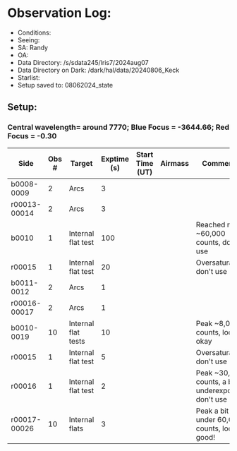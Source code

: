 # Observation Log:

* Conditions: 
* Seeing: 
* SA: Randy
* OA: 
* Data Directory: /s/sdata245/lris7/2024aug07
* Data Directory on Dark: /dark/hal/data/20240806_Keck
* Starlist: 
* Setup saved to: 08062024_state

## Setup: 

    
### Central wavelength= around 7770; Blue Focus = -3644.66; Red Focus = -0.30

| Side | Obs #     | Target    | Exptime (s) | Start Time (UT) | Airmass | Comments                                                   |
|------|-----------|-----------|-------------|-----------------|---------|------------------------------------------------------------|
|b0008-0009|2|Arcs        |3| |||
|r00013-00014|2|Arcs        |3| |||
|b0010|1|Internal flat test        |100| ||Reached max ~60,000 counts, don't use|
|r00015|1|Internal flat test        |20| ||Oversaturated, don't use|
|b0011-0012|2|Arcs        |1| |||
|r00016-00017|2|Arcs        |1| |||
|b0010-0019|10|Internal flat tests        |10| ||Peak ~8,000 counts, looks okay|
|r00015|1|Internal flat test        |5| ||Oversaturated, don't use|
|r00016|1|Internal flat test        |2| ||Peak ~30,000 counts, a bit underexposed, don't use|
|r00017-00026|10|Internal flats        |3| ||Peak a bit under 60,000 counts, looks good!|
